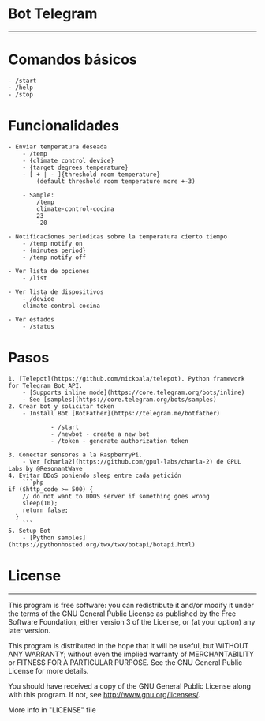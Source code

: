 # Bot Telegram
--------------

# Comandos básicos
    - /start
    - /help
    - /stop

# Funcionalidades
    - Enviar temperatura deseada
        - /temp
        - {climate control device}
        - {target degrees temperature}
        - [ + | - ]{threshold room temperature}
            (default threshold room temperature more +-3)

        - Sample:
            /temp
            climate-control-cocina
            23
            -20

    - Notificaciones periodicas sobre la temperatura cierto tiempo
        - /temp notify on
        - {minutes period}
        - /temp notify off

    - Ver lista de opciones
        - /list

    - Ver lista de dispositivos
        - /device
        climate-control-cocina

    - Ver estados
        - /status

# Pasos
    1. [Telepot](https://github.com/nickoala/telepot). Python framework for Telegram Bot API.
        - [Supports inline mode](https://core.telegram.org/bots/inline)
        - See [samples](https://core.telegram.org/bots/samples)
    2. Crear bot y solicitar token
        - Install Bot [BotFather](https://telegram.me/botfather)
```telegram
            - /start
            - /newbot - create a new bot
            - /token - generate authorization token
```
    3. Conectar sensores a la RaspberryPi. 
        - Ver [charla2](https://github.com/gpul-labs/charla-2) de GPUL Labs by @ResonantWave
    4. Evitar DDoS poniendo sleep entre cada petición
        ```php
    if ($http_code >= 500) {
        // do not want to DDOS server if something goes wrong
        sleep(10);
        return false;
      }
        ```  
    5. Setup Bot
        - [Python samples](https://pythonhosted.org/twx/twx/botapi/botapi.html)

# License
---------
This program is free software: you can redistribute it and/or modify it under the terms of the GNU General Public License as published by the Free Software Foundation, either version 3 of the License, or (at your option) any later version.

This program is distributed in the hope that it will be useful, but WITHOUT ANY WARRANTY; without even the implied warranty of MERCHANTABILITY or FITNESS FOR A PARTICULAR PURPOSE. See the GNU General Public License for more details.

You should have received a copy of the GNU General Public License along with this program. If not, see http://www.gnu.org/licenses/.

More info in "LICENSE" file
